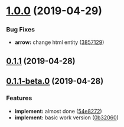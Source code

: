 <a name="1.0.0"></a>
# [1.0.0](https://github.com/dreambo8563/vue-piece-slider/compare/v0.1.1...v1.0.0) (2019-04-29)


### Bug Fixes

* **arrow:** change html entity ([3857129](https://github.com/dreambo8563/vue-piece-slider/commit/3857129))



<a name="0.1.1"></a>
## [0.1.1](https://github.com/dreambo8563/vue-piece-slider/compare/v0.1.1-beta.0...v0.1.1) (2019-04-28)



<a name="0.1.1-beta.0"></a>
## [0.1.1-beta.0](https://github.com/dreambo8563/vue-piece-slider/compare/0b32060...v0.1.1-beta.0) (2019-04-28)


### Features

* **implement:** almost done ([54e8272](https://github.com/dreambo8563/vue-piece-slider/commit/54e8272))
* **implement:** basic work version ([0b32060](https://github.com/dreambo8563/vue-piece-slider/commit/0b32060))




